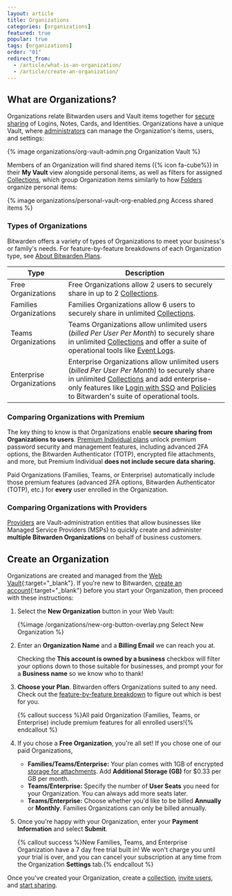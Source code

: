 ```yaml
---
layout: article
title: Organizations
categories: [organizations]
featured: true
popular: true
tags: [organizations]
order: "01"
redirect_from:
  - /article/what-is-an-organization/
  - /article/create-an-organization/
---
```


## What are Organizations?

Organizations relate Bitwarden users and Vault items together for [secure sharing]({{site.baseurl}}/article/sharing/) of Logins, Notes, Cards, and Identities. Organizations have a unique Vault, where [administrators]({{site.baseurl}}/article/user-types-access-control/) can manage the Organization's items, users, and settings:

{% image organizations/org-vault-admin.png Organization Vault %}

Members of an Organization will find shared items ({% icon fa-cube%}) in their **My Vault** view alongside personal items, as well as filters for assigned [Collections]({{site.baseurl}}/article/about-collections/), which group Organization items similarly to how [Folders]({{site.baseurl}}/article/folders/) organize personal items:

{% image organizations/personal-vault-org-enabled.png Access shared items %}

### Types of Organizations

Bitwarden offers a variety of types of Organizations to meet your business's or family's needs. For feature-by-feature breakdowns of each Organization type, see [About Bitwarden Plans]({{site.baseurl}}/article/about-bitwarden-plans/).

|Type|Description|
|----|-----------|
|Free Organizations|Free Organizations allow 2 users to securely share in up to 2 [Collections]({{site.baseurl}}/article/about-collections/).|
|Families Organizations|Families Organizations allow 6 users to securely share in unlimited [Collections]({{site.baseurl}}/article/about-collections/).|
|Teams Organizations|Teams Organizations allow unlimited users (*billed Per User Per Month*) to securely share in unlimited [Collections]({{site.baseurl}}/article/about-collections/) and offer a suite of operational tools like [Event Logs]({{site.baseurl}}/article/event-logs/).|
|Enterprise Organizations|Enterprise Organizations allow unlimited users (*billed Per User Per Month*) to securely share in unlimited [Collections]({{site.baseurl}}/article/about-collections/) and add enterprise-only features like [Login with SSO]({{site.baseurl}}/article/about-sso/) and [Policies]({{site.baseurl}}/article/policies/) to Bitwarden's suite of operational tools.|

### Comparing Organizations with Premium

The key thing to know is that Organizations enable **secure sharing from Organizations to users**. [Premium Individual plans]({{site.baseurl}}/article/about-bitwarden-plans/#premium-individual) unlock premium password security and management features, including advanced 2FA options, the Bitwarden Authenticator (TOTP), encrypted file attachments, and more, but Premium Individual **does not include secure data sharing.**

Paid Organizations (Families, Teams, or Enterprise) automatically include those premium features (advanced 2FA options, Bitwarden Authenticator (TOTP), etc.) for **every** user enrolled in the Organization.

### Comparing Organizations with Providers

[Providers]({{site.baseurl}}/article/providers) are Vault-administration entities that allow businesses like Managed Service Providers (MSPs) to quickly create and administer **multiple Bitwarden Organizations** on behalf of business customers.

## Create an Organization

Organizations are created and managed from the [Web Vault](https://vault.bitwarden.com){:target="\_blank"}. If you're new to Bitwarden, [create an account](https://vault.bitwarden.com/#/register){:target="\_blank"} before you start your Organization, then proceed with these instructions:

1. Select the **New Organization** button in your Web Vault:

   {%image /organizations/new-org-button-overlay.png Select New Organization %}
2. Enter an **Organization Name** and a **Billing Email** we can reach you at.

   Checking the **This account is owned by a business** checkbox will filter your options down to those suitable for businesses, and prompt your for a **Business name** so we know who to thank!
3. **Choose your Plan**. Bitwarden offers Organizations suited to any need. Check out the [feature-by-feature breakdown]({{site.baseurl}}/article/about-bitwarden-plans/#compare-the-plans-1) to figure out which is best for you.

   {% callout success %}All paid Organization (Families, Teams, or Enterprise) include premium features for all enrolled users!{% endcallout %}
4. If you chose a **Free Organization**, you're all set! If you chose one of our paid Organizations,

   - **Families/Teams/Enterprise:** Your plan comes with 1GB of encrypted [storage for attachments]({{site.baseurl}}/article/attachments/). Add **Additional Storage (GB)** for $0.33 per GB per month.
   - **Teams/Enterprise:** Specify the number of **User Seats** you need for your Organization. You can always add more seats later.
   - **Teams/Enterprise:** Choose whether you'd like to be billed **Annually** or **Monthly**. Families Organizations can only be billed annually.
5. Once you're happy with your Organization, enter your **Payment Information** and select **Submit**.

   {% callout success %}New Families, Teams, and Enterprise Organization have a 7 day free trial built in! We won't charge you until your trial is over, and you can cancel your subscription at any time from the Organization **Settings** tab.{% endcallout %}

Once you've created your Organization, create a [collection]({{site.baseurl}}/article/about-collections/), [invite users]({{site.baseurl}}/article/managing-users/), and [start sharing]({{site.baseurl}}/article/sharing).
